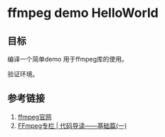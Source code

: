 # ffmpeg  demo  HelloWorld



## 目标

编译一个简单demo 用于ffmpeg库的使用。

验证环境。







## 参考链接

1. [ffmpeg官网](http://ffmpeg.org/)
2. [FFmpeg专栏 | 代码导读——基础篇(一) ](http://www.livevideostack.com/portal.php?mod=view&aid=65)

